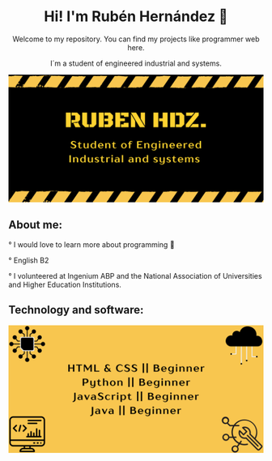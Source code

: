 <p align="center">
  <h1 align="center">Hi! I'm Rubén Hernández 👋</h1>
</p>

<p align="center">
  Welcome to my repository. You can find my projects like programmer web here.
</p>
<p align="center">
  I´m a student of engineered  industrial and systems. 
</p>
<img src="https://github.com/Gyo28/Gyo28/blob/main/Black%20and%20Yellow%20Geometric%20Opening%20Soon%20Banner%20(1).png">
<p align="center">
  <h2>About me:</h2>
</p>
<p>° I would love to learn more about programming 🫰</p>
<p>° English B2</p>
<p>° I volunteered at Ingenium ABP and the National Association of Universities and Higher Education Institutions.</p>
 <h2>Technology and software:</h2>

 <img src="https://github.com/Gyo28/Gyo28/blob/main/1%20(2).png">
